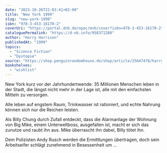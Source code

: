 ```yaml
---
date: "2023-10-26T22:03:41+02:00"
title: "New York 1999"
slug: "new-york-1999"
isbn: "978-3-453-16170-2"
coverUri: "https://portal.dnb.de/opac/mvb/cover?isbn=978-3-453-16170-2"
cataloguePermalink: "https://d-nb.info/958371288"
author: "Harry Harrison"
publishedAt: "1999"
topics:
  - "Science Fiction"
  - "Dystopie"
source: "https://shop.penguinrandomhouse.de/shop/article/25647478/harry_harrison_new_york_1999.html"
bookshelves:
  - "wishlist"
---
```

New York kurz vor der Jahrhundertwende: 35 Millionen Menschen leben in der
Stadt, die längst nicht mehr in der Lage ist, alle mit den einfachsten Mitteln
zu versorgen.

Alle leben auf engstem Raum, Trinkwasser ist rationiert, und echte Nahrung
können sich nur die Reichen leisten.

Als Billy Chung durch Zufall entdeckt, dass die Alarmanlage der Wohnung von Big
Mike, einem Unterweltboss, ausgefallen ist, macht er sich das zunutze und raubt
ihn aus. Mike überrascht ihn dabei, Billy tötet ihn.

Dem Polizisten Andy Rusch werden die Ermittlungen übertragen, doch sein
Arbeitseifer schlägt zunehmend in Besessenheit um ...